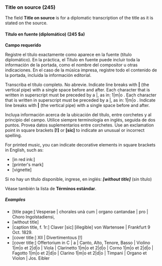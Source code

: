 ### Title on source (245)

The field **Title on source** is for a diplomatic transcription of the title as it is stated on the source.

#### Título en fuente (diplomático) (245 $a)

**Campo requerido**

Registre el título exactamente como aparece en la fuente (título diplomático). En la práctica, el Título en fuente puede incluir toda la información de la portada, como el nombre del compositor u otras indicaciones. En el caso de la música impresa, registre todo el contenido de la portada, incluida la información editorial.

Transcriba el título completo. No abrevie. Indicate line breaks with **\|** (the vertical pipe) with a single space before and after. Each character that is written in superscript must be preceded by a \|, as in: 1\|m\|o . Each character that is written in superscript must be preceded by a \|, as in: 1\|m\|o . Indicate line breaks with **\|** (the vertical pipe) with a single space before and after.

Incluya información acerca de la ubicación del título, entre corchetes y al principio del campo. Utilice siempre terminología en inglés, seguida de dos puntos. Provea datos suplementarios entre corchetes. Use an exclamation point in square brackets **[!]** or **[sic]** to indicate an unusual or incorrect spelling.

For printed music, you can indicate decorative elements in square brackets in English, such as:
- [in red ink:]
- [printer's mark]
- [vignette]

Si no hay un título disponible, ingrese, en inglés: _**[without title]**_ (sin título)

Véase también la lista de **Términos estándar**.

##### Examples

- [title page:] Vesperae \| chorales unà cum \| organo cantandae \| pro \| Choro Ingolstadiensi,
- [without title]
- \[caption title, f. 1r:] Claver [sic\] \[illegible\] von Wartensee \| Frankfurt 9 Oct. 1829.
- [cover title:] XII \| Divertimentous [!]
- [cover title:] Offertorium in C \| a \| Canto, Alto, Tenore, Basso \| Violino 1\|m\|o et 2\|d\|o \| Viola \| Clarinetto 1\|m\|o et 2\|d\|o \| Corno 1\|m\|o et 2\|d\|o \| Fagotto 1\|m\|o et 2\|d\|o \| Clarino 1\|m\|o et 2\|d\|o \| Timpani \| Organo et Violon \| Jos. Eibler
